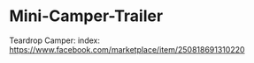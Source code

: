 # Mini-Camper-Trailer
Teardrop Camper: index: https://www.facebook.com/marketplace/item/250818691310220
